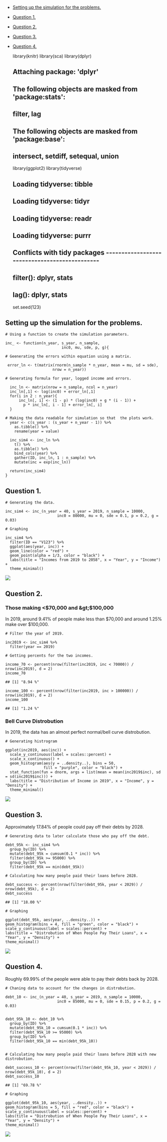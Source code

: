 -   [Setting up the simulation for
    the problems.](#setting-up-the-simulation-for-the-problems.)
-   [Question 1.](#question-1.)
-   [Question 2.](#question-2.)
-   [Question 3.](#question-3.)
-   [Question 4.](#question-4.)

    library(knitr)
    library(sca)
    library(dplyr)

    ## 
    ## Attaching package: 'dplyr'

    ## The following objects are masked from 'package:stats':
    ## 
    ##     filter, lag

    ## The following objects are masked from 'package:base':
    ## 
    ##     intersect, setdiff, setequal, union

    library(ggplot2)
    library(tidyverse)

    ## Loading tidyverse: tibble
    ## Loading tidyverse: tidyr
    ## Loading tidyverse: readr
    ## Loading tidyverse: purrr

    ## Conflicts with tidy packages ----------------------------------------------

    ## filter(): dplyr, stats
    ## lag():    dplyr, stats

    set.seed(123)

Setting up the simulation for the problems.
-------------------------------------------

    # Using a function to create the simulation parameters. 

    inc_ <- function(n_year, s_year, n_sample,
                             inc0, mu, sde, p, g){

    # Geenerating the errors within equation using a matrix. 

     error_ln <- t(matrix(rnorm(n_sample * n_year, mean = mu, sd = sde), 
                         nrow = n_year))
     
    # Generating formula for year, logged income and errors.
      
      inc_ln <- matrix(nrow = n_sample, ncol = n_year)
      inc_ln[,1] <- log(inc0) + error_ln[,1]
      for(i in 2 : n_year){
          inc_ln[, i] <- (1 - p) * (log(inc0) + g * (i - 1)) +
            p * inc_ln[, i - 1] + error_ln[, i]
      }

    # Making the data readable for simulation so that  the plots work.  
      year <- c(s_year : (s_year + n_year - 1)) %>%
        as.tibble() %>%
        rename(year = value)
      
      inc_sim4 <- inc_ln %>%
        t() %>%
        as.tibble() %>%
        bind_cols(year) %>%
        gather(ID, inc_ln, 1 : n_sample) %>%
        mutate(inc = exp(inc_ln))
      
      return(inc_sim4)
    }

Question 1.
-----------

    # Generating the data. 

    inc_sim4 <- inc_(n_year = 40, s_year = 2019, n_sample = 10000, 
                           inc0 = 80000, mu = 0, sde = 0.1, p = 0.2, g = 0.03)

    # Graphing

    inc_sim4 %>%
      filter(ID == "V123") %>%
      ggplot(aes(year, inc)) +
      geom_line(color = "red") +
      geom_point(alpha = 1/3, color = "black") +
      labs(title = "Incomes from 2019 to 2058", x = "Year", y = "Income") + 
      theme_minimal()

![](simulation_files/figure-markdown_strict/Q1-1.png)

Question 2.
-----------

### Those making &lt;$70,000 and &gt;$100,000

In 2019, around 9.41% of people make less than $70,000 and around 1.25%
make over $100,000.

    # Filter the year of 2019.

    inc2019 <- inc_sim4 %>%
      filter(year == 2019)

    # Getting percents for the two incomes.

    income_70 <- percent(nrow(filter(inc2019, inc < 70000)) / nrow(inc2019), d = 2)
    income_70

    ## [1] "8.94 %"

    income_100 <- percent(nrow(filter(inc2019, inc > 100000)) / nrow(inc2019), d = 2)
    income_100

    ## [1] "1.24 %"

### Bell Curve Distrobution

In 2019, the data has an almost perfect normal/bell curve distrobution.

    # Generating histrogram 
      
    ggplot(inc2019, aes(inc)) +
      scale_y_continuous(label = scales::percent) +
      scale_x_continuous() +
      geom_histogram(aes(y = ..density..), bins = 50, 
                     fill = "purple", color = "black") +
      stat_function(fun = dnorm, args = list(mean = mean(inc2019$inc), sd = sd(inc2019$inc))) +
      labs(title = "Distribution of Income in 2019", x = "Income", y = "Density") +
      theme_minimal()

![](simulation_files/figure-markdown_strict/Q2,%20distrobution-1.png)

Question 3.
-----------

Approximately 17.84% of people could pay off their debts by 2028.

    # Generating data to later calculate those who pay off the debt.

    debt_95k <- inc_sim4 %>%
      group_by(ID) %>%
      mutate(debt_95k = cumsum(0.1 * inc)) %>%
      filter(debt_95k >= 95000) %>%
      group_by(ID) %>%
      filter(debt_95k == min(debt_95k))

    # Calculating how many people paid their loans before 2028.

    debt_success <- percent(nrow(filter(debt_95k, year < 2029)) / nrow(debt_95k), d = 2)
    debt_success

    ## [1] "18.00 %"

    # Graphing

    ggplot(debt_95k, aes(year, ..density..)) +
    geom_histogram(bins = 4, fill = "green", color = "black") +
    scale_y_continuous(label = scales::percent) +
    labs(title = "Distrobution of When People Pay Their Loans", x = "Year", y = "Density") +
    theme_minimal()  

![](simulation_files/figure-markdown_strict/Q3,%20debt-1.png)

Question 4.
-----------

Roughly 69.99% of the people were able to pay their debts back by 2028.

    # Chaning data to account for the changes in distrobution.

    debt_10 <- inc_(n_year = 40, s_year = 2019, n_sample = 10000, 
                           inc0 = 85000, mu = 0, sde = 0.15, p = 0.2, g = 0.03)


    debt_95k_10 <- debt_10 %>%
      group_by(ID) %>%
      mutate(debt_95k_10 = cumsum(0.1 * inc)) %>%
      filter(debt_95k_10 >= 95000) %>%
      group_by(ID) %>%
      filter(debt_95k_10 == min(debt_95k_10))


    # Calculating how many people paid their loans before 2028 with new distrobution.

    debt_success_10 <- percent(nrow(filter(debt_95k_10, year < 2029)) / nrow(debt_95k_10), d = 2)
    debt_success_10

    ## [1] "69.78 %"

    # Graphing

    ggplot(debt_95k_10, aes(year, ..density..)) +
    geom_histogram(bins = 5, fill = "red", color = "black") +
    scale_y_continuous(label = scales::percent) +
    labs(title = "Distrobution of When People Pay Their Loans", x = "Year", y = "Density") +
    theme_minimal()  

![](simulation_files/figure-markdown_strict/Q4,%20debt-1.png)
